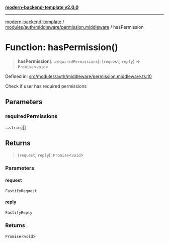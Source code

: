 [**modern-backend-template v2.0.0**](../../../../../README.md)

***

[modern-backend-template](../../../../../modules.md) / [modules/auth/middleware/permission.middleware](../README.md) / hasPermission

# Function: hasPermission()

> **hasPermission**(...`requiredPermissions`): (`request`, `reply`) => `Promise`\<`void`\>

Defined in: [src/modules/auth/middleware/permission.middleware.ts:10](https://github.com/maemreyo/saas-4cus-nodejs/blob/2a5b3f3aa11335dfa561e80e1feabb8e6084261e/src/modules/auth/middleware/permission.middleware.ts#L10)

Check if user has required permissions

## Parameters

### requiredPermissions

...`string`[]

## Returns

> (`request`, `reply`): `Promise`\<`void`\>

### Parameters

#### request

`FastifyRequest`

#### reply

`FastifyReply`

### Returns

`Promise`\<`void`\>
